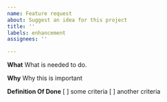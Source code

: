 ```yaml
---
name: Feature request
about: Suggest an idea for this project
title: ''
labels: enhancement
assignees: ''

---
```


**What**
What is needed to do.

**Why**
Why this is important

**Definition Of Done**
[ ] some criteria
[ ] another criteria
